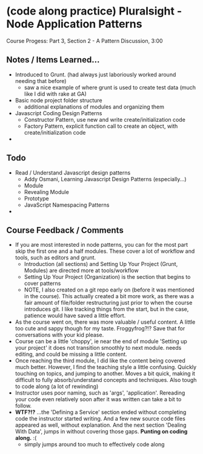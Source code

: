 # (code along practice) Pluralsight - Node Application Patterns
Course Progess: Part 3, Section 2 - A Pattern Discussion, 3:00

## Notes / Items Learned...
* Introduced to Grunt. (had always just laboriously worked around needing that before)
    - saw a nice example of where grunt is used to create test data (much like I did with rake at GA)
* Basic node project folder structure
    - additional explanations of modules and organizing them
* Javascript Coding Design Patterns
    - Constructor Pattern, use new and write create/initialization code 
    - Factory Pattern, explicit function call to create an object, with create/initialization code 
* 

## Todo
* Read / Understand Javascript design patterns 
    - Addy Osmani, Learning Javascript Design Patterns (especially...)
    - Module
    - Revealing Module 
    - Prototype
    - JavaScript Namespacing Patterns 
* 

## Course Feedback / Comments
* If you are most interested in node patterns, you can for the most part skip the first one and a half modules. These cover a lot of workflow and tools, such as editors and grunt.
    - Introduction (all sections) and Setting Up Your Project (Grunt, Modules) are directed more at tools/workflow
    - Setting Up Your Project (Organization) is the section that begins to cover patterns
    - NOTE, I also created on a git repo early on (before it was mentioned in the course). This actually created a bit more work, as there was a fair amount of file/folder restructuring just prior to when the course introduces git. I like tracking things from the start, but in the case, patience would have saved a little effort.
* As the course went on, there was more valuable / useful content. A little too cute and sappy though for my taste.  Froggyfrog?!?  Save that for conversations with your kid please.
* Course can be a little 'choppy', ie near the end of module 'Setting up your project' it does not transition smoothly to next module. needs editing, and could be missing a little content.
* Once reaching the third module, I did like the content being covered much better. However, I find the teaching style a little confusing. Quickly touching on topics, and jumping to another. Moves a bit quick, making it difficult to fully absorb/understand concepts and techniques. Also tough to code along (a lot of rewinding)
* Instructor uses poor naming, such as 'args', 'application'. Rereading your code even relatively soon after it was written can take a bit to follow.
* **WTF?!?**   ...the 'Defining a Service' section ended without completing code the instructor started writing. And a few new source code files appeared as well, without explanation.  And the next section 'Dealing With Data', jumps in without covering those gaps. **Punting on coding along.**  :(
    - simply jumps around too much to effectively code along
